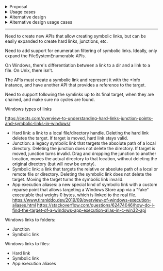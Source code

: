 <details>

<summary>Proposal</summary>

```cs
public abstract class FileSystemInfo
{
    public void CreateSymbolicLink(string targetPath);
    public bool IsSymbolicLink { get; }
    FileSystemInfo? GetTargetInfo(bool followSymbolicLink);
}

//// Future additional APIs:
// public class DirectoryInfo
// {
//     public void CreateJunction(string targetPath);
// }

// public class FileInfo
// {
//     public void CreateHardLink(string targetPath);
// }
```

</details>

<details>

<summary>Usage cases</summary>

```cs
/////////////////////////
//// Symlink to a file

// link2a \
//         ---> link1 -> file.txt
// link2b /

var file = new FileInfo("/path/file.txt");
file.Create().Dispose();

var link1 = new FileInfo("/path/link1");
link1.CreateSymbolicLink(targetPath: file.FullPath);
// No need to follow to final target, it's direct
var target1 = link1.GetTargetInfo(followSymbolicLink: false);
Console.WriteLine(target1.FullPath); // /path/file.txt

var link2a = new FileInfo("/path/link2a");
link2a.CreateSymbolicLink(targetPath: link1.FullPath);
// Skips link1 and returns final target
var target2a = link2a.GetTargetInfo();
Console.WriteLine(target2a.FullPath); // /path/file.txt

var link2b = new FileInfo("/path/link2b");
// Won't skip link1, will return link1 as the target
link2b.CreateSymbolicLink(targetPath: link1.FullPath);
var target2b = link2b.GetTargetInfo(followSymbolicLink: false);
Console.WriteLine(target2b.FullPath); // /path/link1, instead of /path/file.txt


/////////////////////////
//// Symlink to a directory

// link2a \
//         ---> link1 -> directory
// link2b /

var directory = new DirectoryInfo("/path/directory");
directory.Create();

// The symlink itself needs to be represented with a DirectoryInfo instance
// because Windows cares about the underlying type
var link1 = new DirectoryInfo("/path/link1");
link1.CreateSymbolicLink(targetPath: directory.FullPath); 
// No need to follow to final target, it's direct
var target1 = link2b.GetTargetInfo(followSymbolicLink: false);
Console.WriteLine(target1.FullPath); // /path/directory

var link2a = new DirectoryInfo("/path/link2a");
link2a.CreateSymbolicLink(targetPath: link1.FullPath);
// Skips link1 and returns final target
var target2a = link2a.GetTargetInfo();
Console.WriteLine(target2a.FullPath); // /path/directory

var link2b = new DirectoryInfo("/path/link2b");
// Won't skip link1, will return link1 as the target
link2b.CreateSymbolicLink(targetPath: link1.FullPath);
var target2b = link2b.GetTargetInfo(followSymbolicLink: false);
Console.WriteLine(target2b.FullPath); // /path/link1


/////////////////////////
//// Non-existent target

var file = new FileInfo("/non/existent/file.txt");

var link1 = new FileInfo("/path/link1");
// Should succeed to create symlink file, even though target does not exist
link1.CreateSymbolicLink(targetPath: file.FullPath);
var target1 = link1.GetTargetInfo();
Console.WriteLine(target1.FullPath); // Should print /non/existent/file.txt

var link2 = new FileInfo("/path/link2");
link2.CreateSymbolicLink(targetPath: link2.FullPath); // skips link1
// Follows symlinks and stops at file.txt, even if it does not exist
var target2 = link2.GetTargetInfo();
Console.WriteLine(target2.FullPath); // Should print /non/existent/file.txt



/////////////////////////
//// Existing symlink

var directory = new DirectoryInfo("/path/directory");
directory.Create();

var link = new DirectoryInfo("/path/link");
link.CreateSymbolicLink(targetPath: directory.FullPath);

// This DirectoryInfo wraps the symlink that was created above
// so we should return a valid TargetInfo when requested
var existingLink = new DirectoryInfo("/path/link");
var existingTarget = existingLink.GetTargetInfo();
Console.WriteLine(existingTarget.FullPath); // Should print /path/directory


/////////////////////////
// Inconsistent symlink target and *Info type

var directory = new DirectoryInfo("/path/directory");
directory.Create();

// The user should've used DirectoryInfo to wrap the link to a directory
var link = new FileInfo("/path/link");
link.CreateSymbolicLink(targetPath: directory.FullPath); // Should throw because target is a directory


/////////////////////////
// Circular reference

var link1 = new FileInfo("/path/link1");
link1.CreateSymbolicLink(targetPath: "/path/link2");
var link2 = new FileInfo("/path/link2");
link2.CreateSymbolicLink(targetPath: "/path/link3");
var link3 = new FileInfo("/path/link3");
link3.CreateSymbolicLink(targetPath: "/path/link1");

// Throws because we follow symlinks by default
// and a circular reference is found on link3 to link1
var target3 = link3.GetTargetInfo();


/////////////////////////
// Recursive enumeration directory with symlinks
// Using the IsSymbolicLink property

// directory
// - subdirectory1
//    - file.txt
//    - symlink1 -> file.txt
// - subdirectory2
//    - symlink2 -> symlink1

FileSystemEnumerable<FileSystemInfo>.FindTransform transform =
    (ref FileSystemEntry entry) => entry.ToFileSystemInfo();

EnumerationOptions options = new EnumerationOptions
{
    RecurseSubdirectories = true
};

var enumerable = new FileSystemEnumerable<FileSystemInfo>(@"/path/to/directory", transform, options)
{
    ShouldRecursePredicate = (ref FileSystemEntry entry) => entry.IsDirectory
};

foreach (FileSystemInfo info in enumerable)
{
    string path = info.IsSymbolicLink ? 
        info.GetTargetInfo().FullPath : // Follows symlink to final target
        info.FullPath;
    Console.WriteLine(path);
}
```

</details>

<details>

<summary>Alternative design</summary>

```cs

// New
public enum FileType
{
    Regular, // Alt-name: Hard-link. Used exclusively with FileInfo.
    SymbolicLink,
    Directory, // Used exclusively with a DirectoryInfo.

    //// Future enum values:

    // Junction, // Windows only
    // Pipe, // Unix
    // Block, // Unix
    // Character, // Unix
    // Socket, // Unix
}

public abstract class FileSystemInfo
{
    FileType FileType { get; }
    FileSystemInfo? GetTargetInfo(bool followSymbolicLink = true); // Final target should be default
}

// Similar purpose to the File and Directory types
public static class Link
{
    // Returns an object that can be casted to DirectoryInfo or FileInfo
    static FileSystemInfo CreateSymbolicLink(string path, string targetPath);

    //// Future additional APIs:
    // static DirectoryInfo CreateJunction(string path, string targetPath);
    // static FileInfo CreateHardLink(string path, string targetPath);
}
```

</details>

<details>

<summary>Alternative design usage cases</summary>

```cs
/////////////////////////
//// Symlink to a file

// link2a \
//         ---> link1 -> file.txt
// link2b /

var file = new FileInfo("/path/file.txt");
file.Create().Dispose();

FileInfo link1 = Link.CreateSymbolicLink(path: "/path/link1", targetPath: file.FullPath);
// No need to follow to final target, it's direct
var target1 = link1.GetTargetInfo(followSymbolicLink: false);
Console.WriteLine(target1.FullPath); // /path/file.txt

FileInfo link2a = Link.CreateSymbolicLink(path: "/path/link2a", targetPath: link1.FullPath);
// Skips link1 and returns final target
var target2a = link2a.GetTargetInfo();
Console.WriteLine(target2a.FullPath); // /path/file.txt

var link2b = Link.CreateSymbolicLink(path: "/path/link2b", targetPath: link1.FullPath);
// Won't skip link1, will return link1 as the target
var target2b = link2b.GetTargetInfo(followSymbolicLink: false);
Console.WriteLine(target2b.FullPath); // /path/link1, instead of /path/file.txt


/////////////////////////
//// Symlink to a directory

// link2a \
//         ---> link1 -> directory
// link2b /

var directory = new DirectoryInfo("/path/directory");
directory.Create();

// The symlink itself needs to be represented with a DirectoryInfo instance
// because Windows cares about the underlying type
DirectoryInfo link1 = Link.CreateSymbolicLink(path: "/path/link1", targetPath: directory.FullPath); 
// No need to follow to final target, it's direct
var target1 = link2b.GetTargetInfo(followSymbolicLink: false);
Console.WriteLine(target1.FullPath); // /path/directory

DirectoryInfo link2a = Link.CreateSymbolicLink(path: "/path/link2a", targetPath: link1.FullPath);
// Skips link1 and returns final target
var target2a = link2a.GetTargetInfo();
Console.WriteLine(target2a.FullPath); // /path/directory

DirectoryInfo link2b = Link.CreateSymbolicLink(path: "/path/link2b", targetPath: link1.FullPath);
// Won't skip link1, will return link1 as the target
var target2b = link2b.GetTargetInfo(followSymbolicLink: false);
Console.WriteLine(target2b.FullPath); // /path/link1


/////////////////////////
//// Non-existent target

var file = new FileInfo("/non/existent/file.txt");

// Should succeed to create symlink file, even though target does not exist
FileInfo link1 = Link.CreateSymbolicLink(path: "/path/link1", targetPath: file.FullPath);
var target1 = link1.GetTargetInfo();
Console.WriteLine(target1.FullPath); // Should print /non/existent/file.txt

FileInfo link2 = Link.CreateSymbolicLink(path: "/path/link2", targetPath: link2.FullPath); // skips link1
// Follows symlinks and stops at file.txt, even if it does not exist
var target2 = link2.GetTargetInfo();
Console.WriteLine(target2.FullPath); // Should print /non/existent/file.txt



/////////////////////////
//// Existing symlink

var directory = new DirectoryInfo("/path/directory");
directory.Create();

DirectoryInfo link = Link.CreateSymbolicLink(path: "/path/link", targetPath: directory.FullPath);

// This DirectoryInfo wraps the symlink that was created above
// so we should return a valid TargetInfo when requested
var existingLink = new DirectoryInfo("/path/link");
var existingTarget = existingLink.GetTargetInfo();
Console.WriteLine(existingTarget.FullPath); // Should print /path/directory


/////////////////////////
// Inconsistent symlink target and *Info type

var directory = new DirectoryInfo("/path/directory");
directory.Create();

// The user should've used DirectoryInfo to wrap the link to a directory
// Should throw because target is a directory
FileInfo link = Link.CreateSymbolicLink(path: "/path/link", targetPath: directory.FullPath); 


/////////////////////////
// Circular reference

FileInfo link1 = Link.CreateSymbolicLink(path: "/path/link1", targetPath: "/path/link2");
FileInfo link2 = Link.CreateSymbolicLink(path: "/path/link2", targetPath: "/path/link3");
FileInfo link3 = Link.CreateSymbolicLink(path: "/path/link3", targetPath: "/path/link1");

// Throws because we follow symlinks by default
// and a circular reference is found on link3 to link1
var target3 = link3.GetTargetInfo();


/////////////////////////
// Recursive enumeration directory with symlinks
// Using the IsSymbolicLink property

// directory
// - subdirectory1
//    - file.txt
//    - symlink1 -> file.txt
// - subdirectory2
//    - symlink2 -> symlink1

FileSystemEnumerable<FileSystemInfo>.FindTransform transform =
    (ref FileSystemEntry entry) => entry.ToFileSystemInfo();

EnumerationOptions options = new EnumerationOptions
{
    RecurseSubdirectories = true
};

var enumerable = new FileSystemEnumerable<FileSystemInfo>(@"/path/to/directory", transform, options)
{
    ShouldRecursePredicate = (ref FileSystemEntry entry) => entry.IsDirectory
};

foreach (FileSystemInfo info in enumerable)
{
    string path = info.IsSymbolicLink ? 
        info.GetTargetInfo().FullPath : // Follows symlink to final target
        info.FullPath;
    Console.WriteLine(path);
}
```
</details>


---

Need to create new APIs that allow creating symbolic links, but can be easily expanded to create hard links, junctions, etc.

Need to add support for enumeration filtering of symbolic links. Ideally, only expand the FileSystemEnumerable APIs.

On Windows, there's differentiation between a link to a dir and a link to a file. On Unix, there isn't.

The APIs must create a symbolic link and represent it with the *Info instance, and have another API that provides a reference to the target.

Need to support following the symlinks up to its final target, when they are chained, and make sure no cycles are found.

Windows types of links

https://cects.com/overview-to-understanding-hard-links-junction-points-and-symbolic-links-in-windows/

- Hard link: a link to a local file/directory handle. Deleting the hard link deletes the target. If target is moved, hard link stays valid.
-  Junction: a legacy symbolic link that targets the absolute path of a local directory. Deleting the junction does not delete the directory. If target is moved, junction turns invalid. Drag and dropping the junction to another location, moves the actual directory to that location, without deleting the original directory (but will now be empty).
- Symbolic link: a link that targets the relative or absolute path of a local or remote file or directory. Deleting the symbolic link does not delete the target. Moving the target turns the symbolic link invalid.
- App execution aliases: a new special kind of symbolic link with a custom reparse point that allows targeting a Windows Store app via a "fake" executable that weighs 0 bytes, which is linked to the real file.
        https://www.tiraniddo.dev/2019/09/overview-of-windows-execution-aliases.html
        https://stackoverflow.com/questions/62474046/how-do-i-find-the-target-of-a-windows-app-execution-alias-in-c-win32-api


Windows links to folders:
- Junction
- Symbolic link

Windows links to files:
- Hard link
- Symbolic link
- App execution aliases

